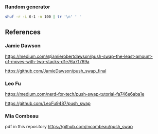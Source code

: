 ### Random generator
```sh
shuf -r -i 0-1 -n 100 | tr '\n' ' '
```
## References
### Jamie Dawson
https://medium.com/@jamierobertdawson/push-swap-the-least-amount-of-moves-with-two-stacks-d1e76a71789a

https://github.com/JamieDawson/push_swap_final

### Leo Fu
https://medium.com/nerd-for-tech/push-swap-tutorial-fa746e6aba1e

https://github.com/LeoFu9487/push_swap

### Mia Combeau
pdf in this repository
https://github.com/mcombeau/push_swap